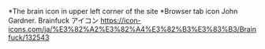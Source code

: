
*The brain icon in upper left corner of the site
*Browser tab icon
John Gardner. Brainfuck アイコン
<https://icon-icons.com/ja/%E3%82%A2%E3%82%A4%E3%82%B3%E3%83%B3/Brainfuck/132543>
